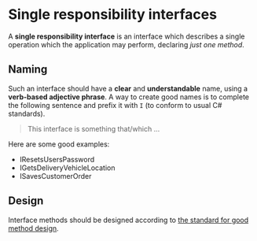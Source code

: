# Single responsibility interfaces
A **single responsibility interface** is an interface which describes a single operation which the application may perform, declaring *just one method*.

## Naming
Such an interface should have a **clear** and **understandable** name, using a **verb-based adjective phrase**. A way to create good names is to complete the following sentence and prefix it with `I` (to conform to usual C# standards).

> This interface is something that/which ...

Here are some good examples:
* IResetsUsersPassword
* IGetsDeliveryVehicleLocation
* ISavesCustomerOrder

## Design
Interface methods should be designed according to [the standard for good method design].

[the standard for good method design]: MethodDesign.md
